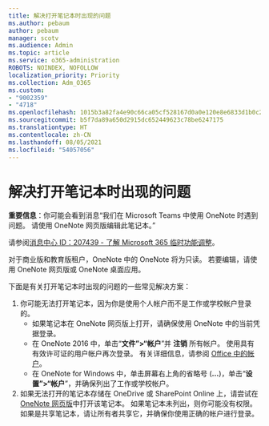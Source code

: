 ```yaml
---
title: 解决打开笔记本时出现的问题
ms.author: pebaum
author: pebaum
manager: scotv
ms.audience: Admin
ms.topic: article
ms.service: o365-administration
ROBOTS: NOINDEX, NOFOLLOW
localization_priority: Priority
ms.collection: Adm_O365
ms.custom:
- "9002359"
- "4718"
ms.openlocfilehash: 1015b3a82fa4e90c66ca05cf528167d0a0e120e8e6833d1b0c21948f453436b8
ms.sourcegitcommit: b5f7da89a650d2915dc652449623c78be6247175
ms.translationtype: HT
ms.contentlocale: zh-CN
ms.lasthandoff: 08/05/2021
ms.locfileid: "54057056"
---
```

# <a name="fix-issues-with-opening-notebooks"></a>解决打开笔记本时出现的问题

**重要信息**：你可能会看到消息“我们在 Microsoft Teams 中使用 OneNote 时遇到问题。 请使用 OneNote 网页版编辑此笔记本。”

请参阅[消息中心 ID：207439 - 了解 Microsoft 365 临时功能调整](https://admin.microsoft.com/Adminportal/Home?source=applauncher#MessageCenter?id=MC207439)。

对于商业版和教育版租户，OneNote 中的 OneNote 将为只读。 若要编辑，请使用 OneNote 网页版或 OneNote 桌面应用。

下面是有关打开笔记本时出现的问题的一些常见解决方案：

1. 你可能无法打开笔记本，因为你是使用个人帐户而不是工作或学校帐户登录的。
    - 如果笔记本在 OneNote 网页版上打开，请确保使用 OneNote 中的当前凭据登录。
    - 在 OneNote 2016 中，单击“**文件”>“帐户**”并 **注销** 所有帐户。 使用具有有效许可证的用户帐户再次登录。 有关详细信息，请参阅 [Office 中的帐户](https://support.office.com/article/accounts-in-office-628ea040-f265-49de-b986-be09c3ebf8a9)。 
    - 在 OneNote for Windows 中，单击屏幕右上角的省略号 (**…**)，单击“**设置”>“帐户**”，并确保列出了工作或学校帐户。 
2. 如果无法打开的笔记本存储在 OneDrive 或 SharePoint Online 上，请尝试在 [OneNote 网页版](https://onenote.com)中打开该笔记本。 如果笔记本未列出，则你可能没有权限。 如果是共享笔记本，请让所有者共享它，并确保你使用正确的帐户进行登录。
